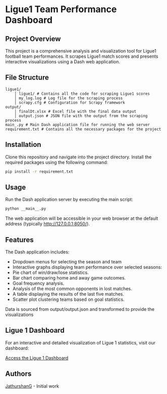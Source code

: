 # Ligue1 Team Performance Dashboard

## Project Overview
This project is a comprehensive analysis and visualization tool for Ligue1 football team performances. It scrapes Ligue1 match scores and presents interactive visualizations using a Dash web application.

## File Structure
    ligue1/
        │ ligue1/ # Contains all the code for scraping Ligue1 scores
        │ my_log.log # Log file for the scraping process
        │ scrapy.cfg # Configuration for Scrapy framework
    output/
        │ finalDt.xlsx # Excel file with the final data output
        │ output.json # JSON file with the output from the scraping process
    main_.py # Main Dash application file for running the web server
    requirement.txt # Contains all the necessary packages for the project

## Installation
Clone this repository and navigate into the project directory. Install the required packages using the following command:
```bash
pip install -r requirement.txt
```
## Usage
Run the Dash application server by executing the main script:

```bash
python __main__.py
```
The web application will be accessible in your web browser at the default address (typically http://127.0.0.1:8050/).

## Features

The Dash application includes:
- Dropdown menus for selecting the season and team
- Interactive graphs displaying team performance over selected seasons:
- Pie chart of win/draw/lose statistics.
- Bar chart comparing home and away game outcomes.
- Goal frequency analysis.
- Analysis of the most common opponents in lost matches.
- A table displaying the results of the last five matches.
- Scatter plot clustering teams based on goal statistics.

Data is sourced from output/output.json and transformed to provide the visualizations

## Ligue 1 Dashboard

For an interactive and detailed visualization of Ligue 1 statistics, visit our dashboard:

[Access the Ligue 1 Dashboard](https://ligue1-dashboard-b36eec85063c.herokuapp.com/)


## Authors

[JathurshanG](https://github.com/JathurshanG) - Initial work


